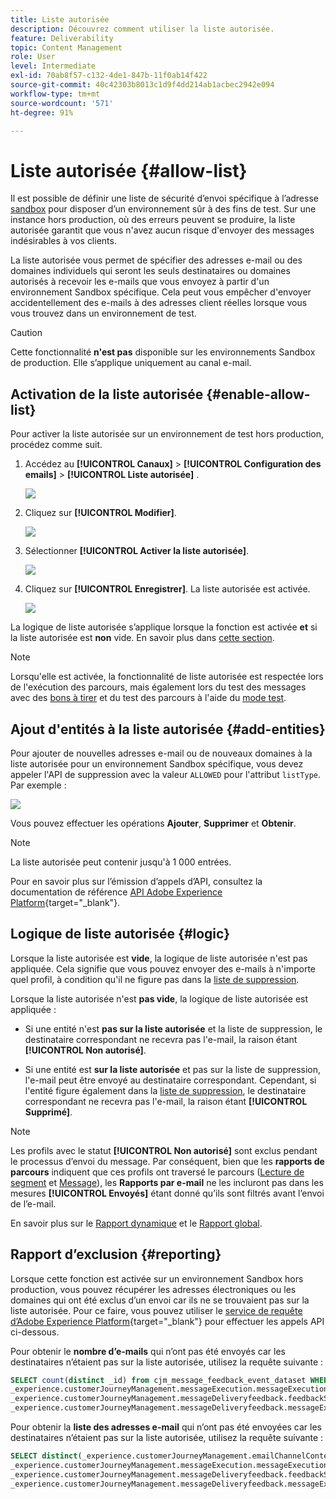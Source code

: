 ```yaml
---
title: Liste autorisée
description: Découvrez comment utiliser la liste autorisée.
feature: Deliverability
topic: Content Management
role: User
level: Intermediate
exl-id: 70ab8f57-c132-4de1-847b-11f0ab14f422
source-git-commit: 40c42303b8013c1d9f4dd214ab1acbec2942e094
workflow-type: tm+mt
source-wordcount: '571'
ht-degree: 91%

---
```


# Liste autorisée {#allow-list}

Il est possible de définir une liste de sécurité d’envoi spécifique à l’adresse [sandbox](../administration/sandboxes.md) pour disposer d’un environnement sûr à des fins de test. Sur une instance hors production, où des erreurs peuvent se produire, la liste autorisée garantit que vous n&#39;avez aucun risque d&#39;envoyer des messages indésirables à vos clients.

La liste autorisée vous permet de spécifier des adresses e-mail ou des domaines individuels qui seront les seuls destinataires ou domaines autorisés à recevoir les e-mails que vous envoyez à partir d&#39;un environnement Sandbox spécifique. Cela peut vous empêcher d&#39;envoyer accidentellement des e-mails à des adresses client réelles lorsque vous vous trouvez dans un environnement de test.

>[!CAUTION]
>
>Cette fonctionnalité **n&#39;est pas** disponible sur les environnements Sandbox de production. Elle s’applique uniquement au canal e-mail.

## Activation de la liste autorisée {#enable-allow-list}

<!--To enable the allowed list on a non-production sandbox, you need to update the general settings using the corresponding API end point in the Message Presets Service. Using this API, you can also disable the feature at any time.-->

<!--You can update the allowed list before or after enabling the feature. To do so, you need to update the general settings using the corresponding API end point in the Message Presets Service.?-->

Pour activer la liste autorisée sur un environnement de test hors production, procédez comme suit.

1. Accédez au  **[!UICONTROL Canaux]** > **[!UICONTROL Configuration des emails]** > **[!UICONTROL Liste autorisée]** .

   ![](assets/allow-list-access.png)

1. Cliquez sur **[!UICONTROL Modifier]**.

   ![](assets/allow-list-edit.png)

1. Sélectionner **[!UICONTROL Activer la liste autorisée]**.

   ![](assets/allow-list-enable.png)

1. Cliquez sur **[!UICONTROL Enregistrer]**. La liste autorisée est activée.

   ![](assets/allow-list-enabled.png)

La logique de liste autorisée s’applique lorsque la fonction est activée **et** si la liste autorisée est **non** vide. En savoir plus dans [cette section](#logic).

>[!NOTE]
>
>Lorsqu&#39;elle est activée, la fonctionnalité de liste autorisée est respectée lors de l&#39;exécution des parcours, mais également lors du test des messages avec des [bons à tirer](../design/preview.md#send-proofs) et du test des parcours à l&#39;aide du [mode test](../building-journeys/testing-the-journey.md).

## Ajout d&#39;entités à la liste autorisée {#add-entities}

Pour ajouter de nouvelles adresses e-mail ou de nouveaux domaines à la liste autorisée pour un environnement Sandbox spécifique, vous devez appeler l&#39;API de suppression avec la valeur `ALLOWED` pour l&#39;attribut `listType`. Par exemple :

![](assets/allow-list-api.png)

Vous pouvez effectuer les opérations **Ajouter**, **Supprimer** et **Obtenir**.

>[!NOTE]
>
>La liste autorisée peut contenir jusqu&#39;à 1 000 entrées.

Pour en savoir plus sur l’émission d’appels d’API, consultez la documentation de référence [API Adobe Experience Platform](https://experienceleague.adobe.com/docs/experience-platform/landing/platform-apis/api-guide.html?lang=fr){target=&quot;_blank&quot;}.

## Logique de liste autorisée {#logic}

Lorsque la liste autorisée est **vide**, la logique de liste autorisée n&#39;est pas appliquée. Cela signifie que vous pouvez envoyer des e-mails à n&#39;importe quel profil, à condition qu&#39;il ne figure pas dans la [liste de suppression](suppression-list.md).

Lorsque la liste autorisée n&#39;est **pas vide**, la logique de liste autorisée est appliquée :

* Si une entité n&#39;est **pas sur la liste autorisée** et la liste de suppression, le destinataire correspondant ne recevra pas l&#39;e-mail, la raison étant **[!UICONTROL Non autorisé]**.

* Si une entité est **sur la liste autorisée** et pas sur la liste de suppression, l&#39;e-mail peut être envoyé au destinataire correspondant. Cependant, si l&#39;entité figure également dans la [liste de suppression](suppression-list.md), le destinataire correspondant ne recevra pas l&#39;e-mail, la raison étant **[!UICONTROL Supprimé]**.

>[!NOTE]
>
>Les profils avec le statut **[!UICONTROL Non autorisé]** sont exclus pendant le processus d’envoi du message. Par conséquent, bien que les **rapports de parcours** indiquent que ces profils ont traversé le parcours ([Lecture de segment](../building-journeys/read-segment.md) et [Message](../building-journeys/journeys-message.md)), les **Rapports par e-mail** ne les incluront pas dans les mesures **[!UICONTROL Envoyés]** étant donné qu’ils sont filtrés avant l’envoi de l’e-mail.
>
>En savoir plus sur le [Rapport dynamique](../reports/live-report.md) et le [Rapport global](../reports/global-report.md).

## Rapport d’exclusion {#reporting}

Lorsque cette fonction est activée sur un environnement Sandbox hors production, vous pouvez récupérer les adresses électroniques ou les domaines qui ont été exclus d’un envoi car ils ne se trouvaient pas sur la liste autorisée. Pour ce faire, vous pouvez utiliser le [service de requête d’Adobe Experience Platform](https://experienceleague.adobe.com/docs/experience-platform/query/api/getting-started.html?lang=fr){target=&quot;_blank&quot;} pour effectuer les appels API ci-dessous.

Pour obtenir le **nombre d’e-mails** qui n’ont pas été envoyés car les destinataires n’étaient pas sur la liste autorisée, utilisez la requête suivante :

```sql
SELECT count(distinct _id) from cjm_message_feedback_event_dataset WHERE
_experience.customerJourneyManagement.messageExecution.messageExecutionID = '<MESSAGE_EXECUTION_ID>' AND
_experience.customerJourneyManagement.messageDeliveryfeedback.feedbackStatus = 'exclude' AND
_experience.customerJourneyManagement.messageDeliveryfeedback.messageExclusion.reason = 'EmailNotAllowed'
```

Pour obtenir la **liste des adresses e-mail** qui n’ont pas été envoyées car les destinataires n’étaient pas sur la liste autorisée, utilisez la requête suivante :

```sql
SELECT distinct(_experience.customerJourneyManagement.emailChannelContext.address) from cjm_message_feedback_event_dataset WHERE
_experience.customerJourneyManagement.messageExecution.messageExecutionID IS NOT NULL AND
_experience.customerJourneyManagement.messageDeliveryfeedback.feedbackStatus = 'exclude' AND
_experience.customerJourneyManagement.messageDeliveryfeedback.messageExclusion.reason = 'EmailNotAllowed'
```
